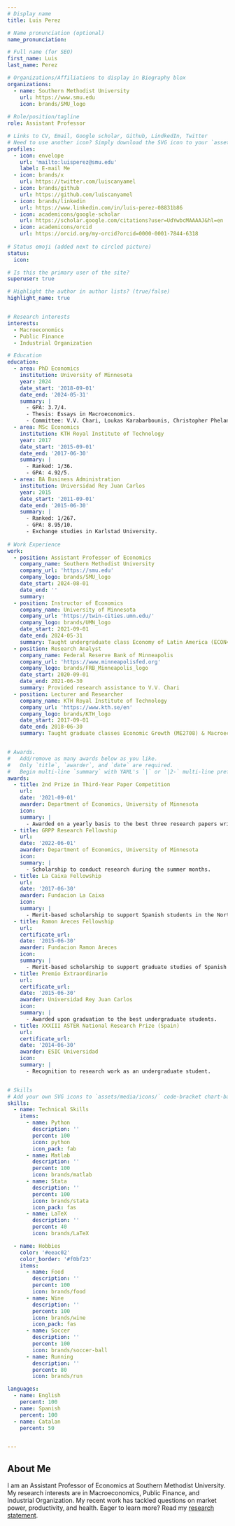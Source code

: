 ```yaml
---
# Display name
title: Luis Perez

# Name pronunciation (optional)
name_pronunciation: 

# Full name (for SEO)
first_name: Luis 
last_name: Perez

# Organizations/Affiliations to display in Biography blox
organizations:
  - name: Southern Methodist University
    url: https://www.smu.edu
    icon: brands/SMU_logo
    
# Role/position/tagline
role: Assistant Professor

# Links to CV, Email, Google scholar, Github, LindkedIn, Twitter 
# Need to use another icon? Simply download the SVG icon to your `assets/media/icons/` folder.
profiles:
  - icon: envelope
    url: 'mailto:luisperez@smu.edu'
    label: E-mail Me
  - icon: brands/x
    url: https://twitter.com/luiscanyamel
  - icon: brands/github
    url: https://github.com/luiscanyamel
  - icon: brands/linkedin
    url: https://www.linkedin.com/in/luis-perez-08831b86
  - icon: academicons/google-scholar
    url: https://scholar.google.com/citations?user=UdYwbcMAAAAJ&hl=en
  - icon: academicons/orcid
    url: https://orcid.org/my-orcid?orcid=0000-0001-7844-6318
    
# Status emoji (added next to circled picture)
status: 
  icon: 

# Is this the primary user of the site?
superuser: true

# Highlight the author in author lists? (true/false)
highlight_name: true


# Research interests
interests:
  - Macroeconomics
  - Public Finance
  - Industrial Organization

# Education
education:
  - area: PhD Economics
    institution: University of Minnesota
    year: 2024
    date_start: '2018-09-01'
    date_end: '2024-05-31'
    summary: |
      - GPA: 3.7/4.
      - Thesis: Essays in Macroeconomics.
      - Committee: V.V. Chari, Loukas Karabarbounis, Christopher Phelan.
  - area: MSc Economics
    institution: KTH Royal Institute of Technology
    year: 2017
    date_start: '2015-09-01'
    date_end: '2017-06-30'
    summary: |
      - Ranked: 1/36.
      - GPA: 4.92/5.
  - area: BA Business Administration
    institution: Universidad Rey Juan Carlos
    year: 2015
    date_start: '2011-09-01'
    date_end: '2015-06-30'
    summary: |
      - Ranked: 1/267.
      - GPA: 8.95/10.
      - Exchange studies in Karlstad University.
              
# Work Experience
work:
  - position: Assistant Professor of Economics
    company_name: Southern Methodist University
    company_url: 'https://smu.edu'
    company_logo: brands/SMU_logo
    date_start: 2024-08-01
    date_end: ''
    summary: 
  - position: Instructor of Economics
    company_name: University of Minnesota
    company_url: 'https://twin-cities.umn.edu/'
    company_logo: brands/UMN_logo
    date_start: 2021-09-01
    date_end: 2024-05-31
    summary: Taught undergraduate class Economy of Latin America (ECON4301)
  - position: Research Analyst
    company_name: Federal Reserve Bank of Minneapolis
    company_url: 'https://www.minneapolisfed.org'
    company_logo: brands/FRB_Minneapolis_logo
    date_start: 2020-09-01
    date_end: 2021-06-30
    summary: Provided research assistance to V.V. Chari
  - position: Lecturer and Researcher
    company_name: KTH Royal Institute of Technology
    company_url: 'https://www.kth.se/en'
    company_logo: brands/KTH_logo
    date_start: 2017-09-01
    date_end: 2018-06-30
    summary: Taught graduate classes Economic Growth (ME2708) & Macroeconomics (ME2720)


# Awards.
#   Add/remove as many awards below as you like.
#   Only `title`, `awarder`, and `date` are required.
#   Begin multi-line `summary` with YAML's `|` or `|2-` multi-line prefix and indent 2 spaces below.
awards:
  - title: 2nd Prize in Third-Year Paper Competition
    url: 
    date: '2021-09-01'
    awarder: Department of Economics, University of Minnesota
    icon: 
    summary: |
      - Awarded on a yearly basis to the best three research papers written by third-year PhD students.
  - title: GRPP Research Fellowship
    url: 
    date: '2022-06-01'
    awarder: Department of Economics, University of Minnesota
    icon: 
    summary: |
      - Scholarship to conduct research during the summer months.
  - title: La Caixa Fellowship
    url:
    date: '2017-06-30'
    awarder: Fundacion La Caixa 
    icon: 
    summary: | 
      - Merit-based scholarship to support Spanish students in the North America and Asia Pacific region.
  - title: Ramon Areces Fellowship
    url: 
    certificate_url:
    date: '2015-06-30'
    awarder: Fundacion Ramon Areces
    icon:
    summary: | 
      - Merit-based scholarship to support graduate studies of Spanish students abroad.
  - title: Premio Extraordinario
    url: 
    certificate_url:
    date: '2015-06-30'
    awarder: Universidad Rey Juan Carlos
    icon:
    summary: | 
      - Awarded upon graduation to the best undergraduate students.
  - title: XXXIII ASTER National Research Prize (Spain)
    url: 
    certificate_url:
    date: '2014-06-30'
    awarder: ESIC Universidad
    icon:
    summary: | 
      - Recognition to research work as an undergraduate student.


# Skills
# Add your own SVG icons to `assets/media/icons/` code-bracket chart-bar icon
skills:
  - name: Technical Skills
    items:
      - name: Python
        description: ''
        percent: 100
        icon: python
        icon_pack: fab
      - name: Matlab
        description: ''
        percent: 100
        icon: brands/matlab
      - name: Stata
        description: ''
        percent: 100
        icon: brands/stata 
        icon_pack: fas
      - name: LaTeX
        description: ''
        percent: 40
        icon: brands/LaTeX

  - name: Hobbies
    color: '#eeac02'
    color_border: '#f0bf23'
    items:
      - name: Food
        description: ''
        percent: 100
        icon: brands/food   
      - name: Wine
        description: ''
        percent: 100
        icon: brands/wine
        icon_pack: fas
      - name: Soccer
        description: ''
        percent: 100
        icon: brands/soccer-ball
      - name: Running
        description: ''
        percent: 80
        icon: brands/run

languages:
  - name: English
    percent: 100
  - name: Spanish
    percent: 100
  - name: Catalan
    percent: 50


---
```


## About Me
I am an Assistant Professor of Economics at Southern Methodist University. My research interests are in Macroeconomics, Public Finance, and Industrial Organization. My recent work has tackled questions on market power, productivity, and health. Eager to learn more? Read my [research statement](https://luiscanyamel.github.io/website_materials/Research_Statement_LuisPerez.pdf).
